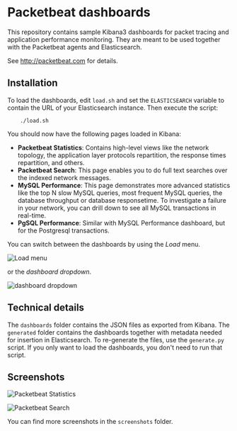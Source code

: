 Packetbeat dashboards
=====================

This repository contains sample Kibana3 dashboards for packet tracing and
application performance monitoring. They are meant to be used together with the
Packetbeat agents and Elasticsearch.

See http://packetbeat.com for details.


Installation
-------------
To load the dashboards, edit `load.sh` and set the `ELASTICSEARCH` variable to
contain the URL of your Elasticsearch instance. Then execute the script:

        ./load.sh

You should now have the following pages loaded in Kibana:

 - **Packetbeat Statistics**: Contains high-level views like the network topology, the application layer protocols repartition, the response times repartition, and others.
 - **Packetbeat Search**: This page enables you to do full text searches over the indexed network messages.
 - **MySQL Performance**: This page demonstrates more advanced statistics like the top N slow MySQL queries, most frequent MySQL queries, the database throughput or database responsetime. To investigate a failure in your network, you can drill down to see all MySQL transactions in real-time.
 - **PgSQL Performance**: Similar with MySQL Performance dashboard, but for the Postgresql transactions.

You can switch between the dashboards by using the *Load* menu.

![Load menu](http://packetbeat.com/static/screenshots/load_menu.png)

or the *dashboard dropdown*.

![dashboard dropdown](http://packetbeat.com/static/screenshots/dashboard_dropdown.png)

Technical details
-----------------
The `dashboards` folder contains the JSON files as exported from Kibana. The
`generated` folder contains the dashboards together with metadata needed for
insertion in Elasticsearch. To re-generate the files, use the `generate.py`
script. If you only want to load the dashboards, you don't need to run that
script.

Screenshots
-----------

![Packetbeat Statistics](http://packetbeat.com/static/screenshots/dashboard_statistics.png)

![Packetbeat Search](http://packetbeat.com/static/screenshots/dashboard_search.png)

You can find more screenshots in the `screenshots` folder.

